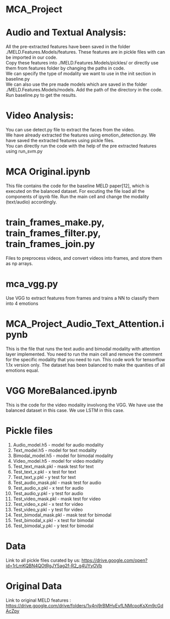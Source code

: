 # MCA_Project
# Audio and Textual Analysis:

All the pre-extracted features have been saved in the folder ./MELD.Features.Models/features. These features are in pickle files with can be imported in our code. \
Copy these features into ./MELD.Features.Models/pickles/ or directly use them from features folder by changing the paths in code. \
We can specify the type of modality we want to use in the init section in baseline.py \
We can also use the pre made models which are saved in the folder ./MELD.Features.Models/models. Add the path of the directory in the code. \
Run baseline.py to get the results.

# Video Analysis:

You can use detect.py file to extract the faces from the video. \
We have already extracted the features using emotion_detection.py. We have saved the extracted features using pickle files. \
You can directly run the code with the help of the pre extracted features using run_svm.py

# MCA Original.ipynb
This file contains the code for the baseline MELD paper[12], which is executed on the balanced dataset.
For excuting the file load all the components of ipynb file.
Run the main cell and change the modality (text/audio) accordingly.

# train_frames_make.py, train_frames_filter.py, train_frames_join.py
Files to preprocess videos, and convert videos into frames, and store them as np arrays.

# mca_vgg.py
Use VGG to extract features from frames and trains a NN to classify them into 4 emotions

# MCA_Project_Audio_Text_Attention.ipynb
This is the file that runs the text audio and bimodal modality with attention layer implemented. 
You need to run the main cell and remove the comment for the specific modality that you need to run.
This code work for tensorflow 1.1x version only.
The dataset has been balanced to make the quanities of all emotions equal.

# VGG MoreBalanced.ipynb
This is the code for the video modality involvong the VGG. We have use the balanced dataset in this case. We use LSTM in this case.

# Pickle files
1. Audio_model.h5 - model for audio modality 
2. Text_model.h5 - model for text modality 
3. Bimodal_model.h5 - model for bimodal modality 
4. Video_model.h5 - model for video modality 
5. Test_text_mask.pkl - mask test for text  
6. Test_text_x.pkl - x test for text 
7. Test_text_y.pkl - y test for text 
8. Test_audio_mask.pkl - mask test for audio  
9. Test_audio_x.pkl - x test for audio 
10. Test_audio_y.pkl - y test for audio 
11. Test_video_mask.pkl - mask test for video  
12. Test_video_x.pkl - x test for video 
13. Test_video_y.pkl - y test for video 
14. Test_bimodal_mask.pkl - mask test for bimodal  
15. Test_bimodal_x.pkl - x test for bimodal 
16. Test_bimodal_y.pkl - y test for bimodal 

# Data
Link to all pickle files curated by us: https://drive.google.com/open?id=1rLmKQBN4QOtRgJY5ag2f-R2_g4UYyOVb

# Original Data
Link to original MELD features : https://drive.google.com/drive/folders/1y4nj9rBMHyEvfLNMcpoKsXm9cGdAcZpy
